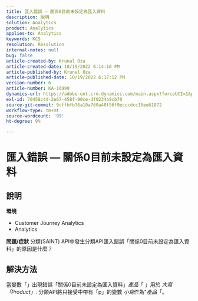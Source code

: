 ```yaml
---
title: 匯入錯誤 — 關係0目前未設定為匯入資料
description: 說明
solution: Analytics
product: Analytics
applies-to: Analytics
keywords: KCS
resolution: Resolution
internal-notes: null
bug: false
article-created-by: Krunal Oza
article-created-date: 10/19/2022 6:14:16 PM
article-published-by: Krunal Oza
article-published-date: 10/19/2022 6:17:12 PM
version-number: 6
article-number: KA-16999
dynamics-url: https://adobe-ent.crm.dynamics.com/main.aspx?forceUCI=1&pagetype=entityrecord&etn=knowledgearticle&id=aab9e5d1-d94f-ed11-bba2-00224808679b
exl-id: 70458c4d-2e67-458f-90ce-df9234b9cb70
source-git-commit: 9cffbfb76a10a760a40f56f9ecccdcc16ee61872
workflow-type: tm+mt
source-wordcount: '99'
ht-degree: 9%

---
```


# 匯入錯誤 — 關係0目前未設定為匯入資料

## 說明

<b>環境</b>
- Customer Journey Analytics
- Analytics



<b>問題/症狀</b>
分類(SAINT) API中發生分類API匯入錯誤「關係0目前未設定為匯入資料」的原因是什麼？


## 解決方法


當變數「」出現錯誤「關係0目前未設定為匯入資料」*產品*「 」用於 *大寫「Product」*. 分類API將只接受中帶有「p」的變數 *小寫*&#x200B;作為&quot;*產品*「。
